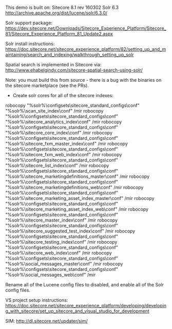 This demo is built on:
Sitecore 8.1 rev 160302
Solr 6.3 http://archive.apache.org/dist/lucene/solr/6.3.0/

Solr support package: https://dev.sitecore.net/Downloads/Sitecore_Experience_Platform/Sitecore_81/Sitecore_Experience_Platform_81_Update2.aspx

Solr install instructions:
https://doc.sitecore.net/sitecore_experience_platform/82/setting_up_and_maintaining/search_and_indexing/walkthrough_setting_up_solr

Spatial search is implemented in Sitecore via:
http://www.ehabelgindy.com/sitecore-spatial-search-using-solr/

Note: you must build this from source - there is a bug with the binaries on the sitecore marketplace (see the PRs).

* Create solr cores for all of the sitecore indexes:

robocopy "%solr%\configsets\sitecore_standard_configs\conf" "%solr%\scan_site_index\conf" /mir
robocopy "%solr%\configsets\sitecore_standard_configs\conf" "%solr%\sitecore_analytics_index\conf" /mir
robocopy "%solr%\configsets\sitecore_standard_configs\conf" "%solr%\sitecore_core_index\conf" /mir
robocopy "%solr%\configsets\sitecore_standard_configs\conf" "%solr%\sitecore_fxm_master_index\conf" /mir
robocopy "%solr%\configsets\sitecore_standard_configs\conf" "%solr%\sitecore_fxm_web_index\conf" /mir
robocopy "%solr%\configsets\sitecore_standard_configs\conf" "%solr%\sitecore_list_index\conf" /mir
robocopy "%solr%\configsets\sitecore_standard_configs\conf" "%solr%\sitecore_marketingdefinitions_master\conf" /mir
robocopy "%solr%\configsets\sitecore_standard_configs\conf" "%solr%\sitecore_marketingdefinitions_web\conf" /mir
robocopy "%solr%\configsets\sitecore_standard_configs\conf" "%solr%\sitecore_marketing_asset_index_master\conf" /mir
robocopy "%solr%\configsets\sitecore_standard_configs\conf" "%solr%\sitecore_marketing_asset_index_web\conf" /mir
robocopy "%solr%\configsets\sitecore_standard_configs\conf" "%solr%\sitecore_master_index\conf" /mir
robocopy "%solr%\configsets\sitecore_standard_configs\conf" "%solr%\sitecore_suggested_test_index\conf" /mir
robocopy "%solr%\configsets\sitecore_standard_configs\conf" "%solr%\sitecore_testing_index\conf" /mir
robocopy "%solr%\configsets\sitecore_standard_configs\conf" "%solr%\sitecore_web_index\conf" /mir
robocopy "%solr%\configsets\sitecore_standard_configs\conf" "%solr%\social_messages_master\conf" /mir
robocopy "%solr%\configsets\sitecore_standard_configs\conf" "%solr%\social_messages_web\conf" /mir

Rename all of the Lucene config files to disabled, and enable all of the Solr config files.

VS project setup instructions: https://doc.sitecore.net/sitecore_experience_platform/developing/developing_with_sitecore/set_up_sitecore_and_visual_studio_for_development

SIM: http://dl.sitecore.net/updater/sim/